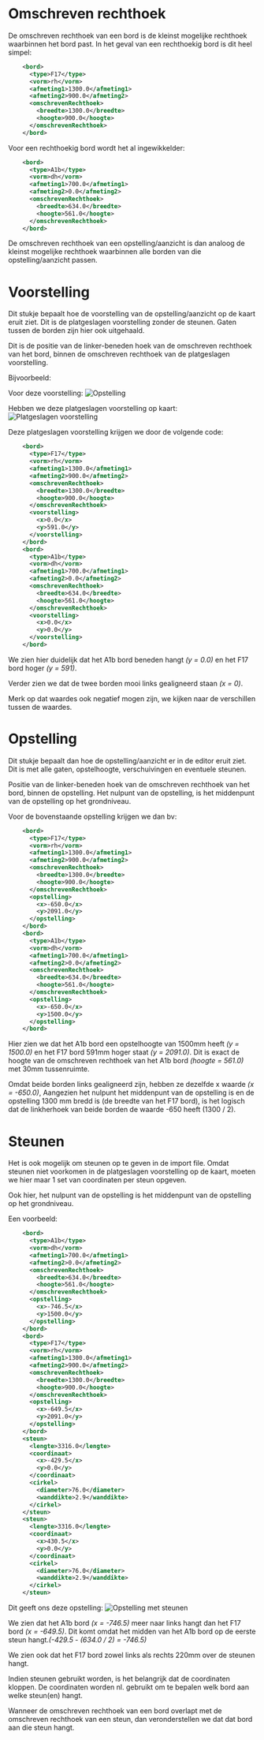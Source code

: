 # Omschreven rechthoek
De omschreven rechthoek van een bord is de kleinst mogelijke rechthoek waarbinnen het bord past. 
In het geval van een rechthoekig bord is dit heel simpel: 
```xml
    <bord>
      <type>F17</type>
      <vorm>rh</vorm>
      <afmeting1>1300.0</afmeting1>
      <afmeting2>900.0</afmeting2>
      <omschrevenRechthoek>
        <breedte>1300.0</breedte>
        <hoogte>900.0</hoogte>
      </omschrevenRechthoek>
    </bord>
```
Voor een rechthoekig bord wordt het al ingewikkelder:
```xml
    <bord>
      <type>A1b</type>
      <vorm>dh</vorm>
      <afmeting1>700.0</afmeting1>
      <afmeting2>0.0</afmeting2>
      <omschrevenRechthoek>
        <breedte>634.0</breedte>
        <hoogte>561.0</hoogte>
      </omschrevenRechthoek>
    </bord>
```
De omschreven rechthoek van een opstelling/aanzicht is dan analoog de kleinst mogelijke rechthoek waarbinnen alle borden van die opstelling/aanzicht passen.

# Voorstelling
Dit stukje bepaalt hoe de voorstelling van de opstelling/aanzicht op de kaart eruit ziet. Dit is de platgeslagen voorstelling zonder de steunen. Gaten tussen de borden zijn hier ook uitgehaald.

Dit is de positie van de linker-beneden hoek van de omschreven rechthoek van het bord, binnen de omschreven rechthoek van de platgeslagen voorstelling.

Bijvoorbeeld: 

Voor deze voorstelling: 
![Opstelling](images/Zonder%20steunen.png "Opstelling")

Hebben we deze platgeslagen voorstelling op kaart:
![Platgeslagen voorstelling](images/Zonder%20steunen_plat.png "Platgeslagen voorstelling")

Deze platgeslagen voorstelling krijgen we door de volgende code:

```xml
    <bord>
      <type>F17</type>
      <vorm>rh</vorm>
      <afmeting1>1300.0</afmeting1>
      <afmeting2>900.0</afmeting2>
      <omschrevenRechthoek>
        <breedte>1300.0</breedte>
        <hoogte>900.0</hoogte>
      </omschrevenRechthoek>
      <voorstelling>
        <x>0.0</x>
        <y>591.0</y>
      </voorstelling>
    </bord>
    <bord>
      <type>A1b</type>
      <vorm>dh</vorm>
      <afmeting1>700.0</afmeting1>
      <afmeting2>0.0</afmeting2>
      <omschrevenRechthoek>
        <breedte>634.0</breedte>
        <hoogte>561.0</hoogte>
      </omschrevenRechthoek>
      <voorstelling>
        <x>0.0</x>
        <y>0.0</y>
      </voorstelling>
    </bord>
```

We zien hier duidelijk dat het A1b bord beneden hangt *(y = 0.0)* en het F17 bord hoger *(y = 591)*. 

Verder zien we dat de twee borden mooi links gealigneerd staan *(x = 0)*.

Merk op dat waardes ook negatief mogen zijn, we kijken naar de verschillen tussen de waardes.

# Opstelling
Dit stukje bepaalt dan hoe de opstelling/aanzicht er in de editor eruit ziet. Dit is met alle gaten, opstelhoogte, verschuivingen en eventuele steunen.

Positie van de linker-beneden hoek van de omschreven rechthoek van het bord, binnen de opstelling. Het nulpunt van de opstelling, is het middenpunt van de opstelling op het grondniveau.

Voor de bovenstaande opstelling krijgen we dan bv:

```xml
    <bord>
      <type>F17</type>
      <vorm>rh</vorm>
      <afmeting1>1300.0</afmeting1>
      <afmeting2>900.0</afmeting2>
      <omschrevenRechthoek>
        <breedte>1300.0</breedte>
        <hoogte>900.0</hoogte>
      </omschrevenRechthoek>
      <opstelling>
        <x>-650.0</x>
        <y>2091.0</y>
      </opstelling>
    </bord>
    <bord>
      <type>A1b</type>
      <vorm>dh</vorm>
      <afmeting1>700.0</afmeting1>
      <afmeting2>0.0</afmeting2>
      <omschrevenRechthoek>
        <breedte>634.0</breedte>
        <hoogte>561.0</hoogte>
      </omschrevenRechthoek>
      <opstelling>
        <x>-650.0</x>
        <y>1500.0</y>
      </opstelling>
    </bord>
```

Hier zien we dat het A1b bord een opstelhoogte van 1500mm heeft *(y = 1500.0)* en het F17 bord 591mm hoger staat *(y = 2091.0)*. Dit is exact de hoogte van de omschreven rechthoek van het A1b bord *(hoogte = 561.0)* met 30mm tussenruimte.

Omdat beide borden links gealigneerd zijn, hebben ze dezelfde x waarde *(x = -650.0)*, Aangezien het nulpunt het middenpunt van de opstelling is en de opstelling 1300 mm bredd is (de breedte van het F17 bord), is het logisch dat de linkherhoek van beide borden de waarde -650 heeft (1300 / 2).

# Steunen
Het is ook mogelijk om steunen op te geven in de import file. Omdat steunen niet voorkomen in de platgeslagen voorstelling op de kaart, moeten we hier maar 1 set van coordinaten per steun opgeven.

Ook hier, het nulpunt van de opstelling is het middenpunt van de opstelling op het grondniveau.

Een voorbeeld:

```xml
    <bord>
      <type>A1b</type>
      <vorm>dh</vorm>
      <afmeting1>700.0</afmeting1>
      <afmeting2>0.0</afmeting2>
      <omschrevenRechthoek>
        <breedte>634.0</breedte>
        <hoogte>561.0</hoogte>
      </omschrevenRechthoek>
      <opstelling>
        <x>-746.5</x>
        <y>1500.0</y>
      </opstelling>
    </bord>
    <bord>
      <type>F17</type>
      <vorm>rh</vorm>
      <afmeting1>1300.0</afmeting1>
      <afmeting2>900.0</afmeting2>
      <omschrevenRechthoek>
        <breedte>1300.0</breedte>
        <hoogte>900.0</hoogte>
      </omschrevenRechthoek>
      <opstelling>
        <x>-649.5</x>
        <y>2091.0</y>
      </opstelling>
    </bord>
    <steun>
      <lengte>3316.0</lengte>
      <coordinaat>
        <x>-429.5</x>
        <y>0.0</y>
      </coordinaat>
      <cirkel>
        <diameter>76.0</diameter>
        <wanddikte>2.9</wanddikte>
      </cirkel>
    </steun>
    <steun>
      <lengte>3316.0</lengte>
      <coordinaat>
        <x>430.5</x>
        <y>0.0</y>
      </coordinaat>
      <cirkel>
        <diameter>76.0</diameter>
        <wanddikte>2.9</wanddikte>
      </cirkel>
    </steun>
```

Dit geeft ons deze opstelling: 
![Opstelling met steunen](images/normaal.png "Opstelling met steunen")

We zien dat het A1b bord *(x = -746.5)* meer naar links hangt dan het F17 bord *(x = -649.5)*. Dit komt omdat het midden van het A1b bord op de eerste steun hangt.*(-429.5 - (634.0 / 2) = -746.5)*

We zien ook dat het F17 bord zowel links als rechts 220mm over de steunen hangt.

Indien steunen gebruikt worden, is het belangrijk dat de coordinaten kloppen. De coordinaten worden nl. gebruikt om te bepalen welk bord aan welke steun(en) hangt.

Wanneer de omschreven rechthoek van een bord overlapt met de omschreven rechthoek van een steun, dan veronderstellen we dat dat bord aan die steun hangt.

